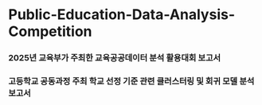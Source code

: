 # Public-Education-Data-Analysis-Competition
### 2025년 교육부가 주최한 교육공공데이터 분석 활용대회 보고서 
### 고등학교 공동과정 주최 학교 선정 기준 관련 클러스터링 및 회귀 모델 분석 보고서
